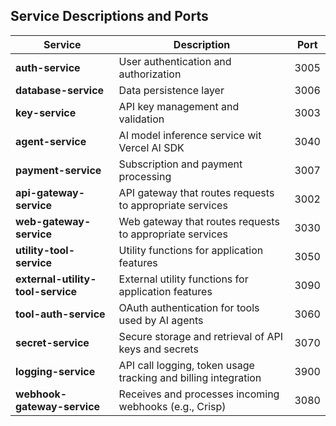 
## Service Descriptions and Ports

| Service | Description | Port |
|---------|-------------|------|
| **auth-service** | User authentication and authorization | 3005 |
| **database-service** | Data persistence layer | 3006 |
| **key-service** | API key management and validation | 3003 |
| **agent-service** | AI model inference service wit Vercel AI SDK | 3040 |
| **payment-service** | Subscription and payment processing | 3007 |
| **api-gateway-service** | API gateway that routes requests to appropriate services | 3002 |
| **web-gateway-service** | Web gateway that routes requests to appropriate services | 3030 |
| **utility-tool-service** | Utility functions for application features | 3050 |
| **external-utility-tool-service** | External utility functions for application features | 3090 |
| **tool-auth-service** | OAuth authentication for tools used by AI agents | 3060 |
| **secret-service** | Secure storage and retrieval of API keys and secrets | 3070 |
| **logging-service** | API call logging, token usage tracking and billing integration | 3900 |
| **webhook-gateway-service** | Receives and processes incoming webhooks (e.g., Crisp) | 3080 |

